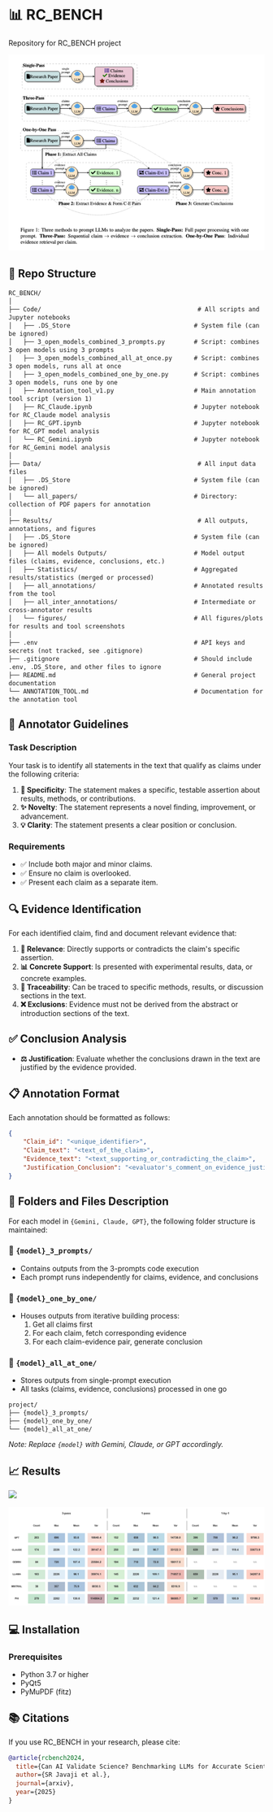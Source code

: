 
# 📊 RC_BENCH
Repository for RC_BENCH project

![](Results/figures/architecture.png)

## 📁 Repo Structure

```text
RC_BENCH/
│
├── Code/                                           # All scripts and Jupyter notebooks
│   ├── .DS_Store                                  # System file (can be ignored)
│   ├── 3_open_models_combined_3_prompts.py        # Script: combines 3 open models using 3 prompts
│   ├── 3_open_models_combined_all_at_once.py      # Script: combines 3 open models, runs all at once
│   ├── 3_open_models_combined_one_by_one.py       # Script: combines 3 open models, runs one by one
│   ├── Annotation_tool_v1.py                      # Main annotation tool script (version 1)
│   ├── RC_Claude.ipynb                            # Jupyter notebook for RC_Claude model analysis
│   ├── RC_GPT.ipynb                               # Jupyter notebook for RC_GPT model analysis
│   └── RC_Gemini.ipynb                            # Jupyter notebook for RC_Gemini model analysis
│
├── Data/                                           # All input data files
│   ├── .DS_Store                                  # System file (can be ignored)
│   └── all_papers/                                # Directory: collection of PDF papers for annotation
│
├── Results/                                        # All outputs, annotations, and figures
│   ├── .DS_Store                                  # System file (can be ignored)
│   ├── All models Outputs/                        # Model output files (claims, evidence, conclusions, etc.)
│   ├── Statistics/                                # Aggregated results/statistics (merged or processed)
│   ├── all_annotations/                           # Annotated results from the tool
│   ├── all_inter_annotations/                     # Intermediate or cross-annotator results
│   └── figures/                                   # All figures/plots for results and tool screenshots
│
├── .env                                           # API keys and secrets (not tracked, see .gitignore)
├── .gitignore                                     # Should include .env, .DS_Store, and other files to ignore
├── README.md                                      # General project documentation
└── ANNOTATION_TOOL.md                             # Documentation for the annotation tool
```
## 📝 Annotator Guidelines

### Task Description

Your task is to identify all statements in the text that qualify as claims under the following criteria:

1. **🎯 Specificity**: The statement makes a specific, testable assertion about results, methods, or contributions.
2. **✨ Novelty**: The statement represents a novel finding, improvement, or advancement.
3. **💡 Clarity**: The statement presents a clear position or conclusion.

### Requirements

- ✅ Include both major and minor claims.
- ✅ Ensure no claim is overlooked.
- ✅ Present each claim as a separate item.

## 🔍 Evidence Identification

For each identified claim, find and document relevant evidence that:

1. **🔗 Relevance**: Directly supports or contradicts the claim's specific assertion.
2. **📊 Concrete Support**: Is presented with experimental results, data, or concrete examples.
3. **📍 Traceability**: Can be traced to specific methods, results, or discussion sections in the text.
4. **❌ Exclusions**: Evidence must not be derived from the abstract or introduction sections of the text.

## ✅ Conclusion Analysis

- **⚖️ Justification**: Evaluate whether the conclusions drawn in the text are justified by the evidence provided.

## 📋 Annotation Format

Each annotation should be formatted as follows:

```json
{
    "Claim_id": "<unique_identifier>",
    "Claim_text": "<text_of_the_claim>",
    "Evidence_text": "<text_supporting_or_contradicting_the_claim>",
    "Justification_Conclusion": "<evaluator's_comment_on_evidence_justification>"
}
```

## 📁 Folders and Files Description 

For each model in `{Gemini, Claude, GPT}`, the following folder structure is maintained:

### 📂 `{model}_3_prompts/`
- Contains outputs from the 3-prompts code execution
- Each prompt runs independently for claims, evidence, and conclusions

### 📂 `{model}_one_by_one/`
- Houses outputs from iterative building process:
  1. Get all claims first
  2. For each claim, fetch corresponding evidence
  3. For each claim-evidence pair, generate conclusion

### 📂 `{model}_all_at_one/`
- Stores outputs from single-prompt execution
- All tasks (claims, evidence, conclusions) processed in one go

```
project/
├── {model}_3_prompts/
├── {model}_one_by_one/
└── {model}_all_at_one/
```

*Note: Replace `{model}` with Gemini, Claude, or GPT accordingly.*


## 📈 Results
![](Results/figures/precision_recall_scatter_improved.png)

![](Results/figures/Sentence_dist_analysis.png)


## 💻 Installation

### Prerequisites
- Python 3.7 or higher
- PyQt5
- PyMuPDF (fitz)

## 📚 Citations

If you use RC_BENCH in your research, please cite:

```bibtex
@article{rcbench2024,
  title={Can AI Validate Science? Benchmarking LLMs for Accurate Scientific Claim -> Evidence Reasoning},
  author={SR Javaji et al.},
  journal={arxiv},
  year={2025}
}
```


